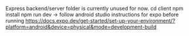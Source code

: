 Express backend/server folder is currently unused for now.
cd client
npm install
npm run dev -> follow android studio instructions for expo before running https://docs.expo.dev/get-started/set-up-your-environment/?platform=android&device=physical&mode=development-build
